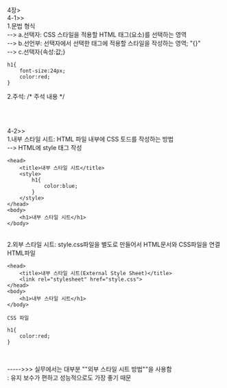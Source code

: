 4장></br>
4-1>></br>
1.문법 형식</br>
--> a.선택자: CSS 스타일을 적용할 HTML 태그(요소)를 선택하는 영역</br>
--> b.선언부: 선택자에서 선택한 태그에 적용할 스타일을 작성하는 영역; "{}"</br>
--> c.선택자{속성:값;}</br>

    h1{
        font-size:24px;
        color:red;
    }

2.주석: /* 주석 내용 */

</br></br>

4-2>></br>
1.내부 스타일 시트: HTML 파일 내부에 CSS 토드를 작성하는 방법</br>
--> HTML에 style 태그 작성</br>

    <head>
        <title>내부 스타일 시트</title>
        <style>
            h1{
                color:blue;
            }
        </style>
    </head>
    <body>
        <h1>내부 스타일 시트</h1>
    </body>

</br>
2.외부 스타일 시트: style.css파일을 별도로 만들어서 HTML문서와 CSS파일을 연결
</br>
    HTML파일

    <head>
        <title>내부 스타일 시트(External Style Sheet)</title>
        <link rel="stylesheet" href="style.css">
    </head>
    <body>
        <h1>내부 스타일 시트</h1>
    </body>

    CSS 파일

    h1{
        color:red;
    }

</br>

----->>> 실무에서는 대부분 ""외부 스타일 시트 방법""을 사용함</br>
: 유지 보수가 편하고 성능적으로도 가장 좋기 때문